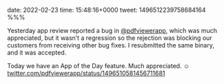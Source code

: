 date: 2022-02-23
time: 15:48:16+0000
tweet: 1496512239758684164
%%%

Yesterday app review reported a bug in [@pdfviewerapp](https://twitter.com/pdfviewerapp), which was much appreciated, but it wasn’t a regression so the rejection was blocking our customers from receiving other bug fixes. I resubmitted the same binary, and it was accepted.

Today we have an App of the Day feature. Much appreciated. ☺️ [twitter.com/pdfviewerapp/status/1496510581456711681](https://twitter.com/pdfviewerapp/status/1496510581456711681)
